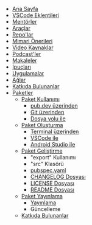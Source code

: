 <!-- docs/_sidebar.md -->
* [Ana Sayfa](soon.md)
* [VSCode Eklentileri](soon.md)
* [Mentörler](soon.md)
* [Araçlar](soon.md)
* [Repo'lar](soon.md)
* [Mimari Önerileri](soon.md)
* [Video Kaynaklar](soon.md)
* [Podcast'ler](soon.md)
* [Makaleler](soon.md)
* [İpuçları](soon.md)
* [Uygulamalar](soon.md)
* [Ağlar](soon.md)
* [Katkıda Bulunanlar](soon.md)
* [Paketler](package-usage/package-usage.md)
  - [Paket Kullanımı](package-usage/package-usage.md)
    - [pub.dev üzerinden](package-usage/from-pubdev.md)
    - [Git üzerinden](package-usage/from-git.md)
    - [Dosya yolu ile](package-usage/by-file-path.md)
  - [Paket Oluşturma](creating-package/creating-package.md)
    - [Terminal üzerinden](creating-package/from-terminal.md)
    - [VSCode ile](creating-package/with-vscode.md)
    - [Android Studio ile](creating-package/with-androidstudio.md)
  - [Paket Geliştirme](package-development/package-development.md)
    - "export" Kullanımı
    - "src" Klasörü
    - [pubspec.yaml](package-development/pubspec-file.md)
    - [CHANGELOG Dosyası](package-development/changelog-file.md)
    - [LICENSE Dosyası](package-development/license-file.md)
    - [README Dosyası](package-development/readme-file.md)
  - [Paket Yayınlama](publishing-package/publishing-package.md)
    - [Yayınlama](publishing-package/publishing.md)
    - Güncelleme
  - [Katkıda Bulunanlar](contributors/contributors.md)
